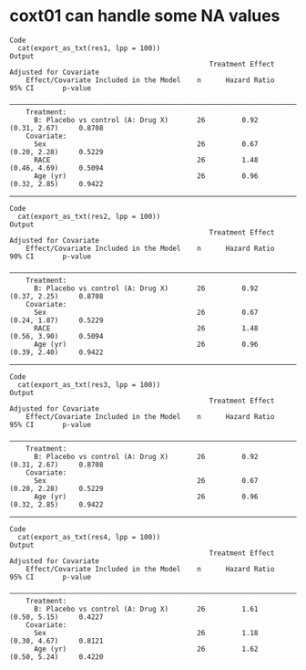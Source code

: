 # coxt01 can handle some NA values

    Code
      cat(export_as_txt(res1, lpp = 100))
    Output
                                                     Treatment Effect Adjusted for Covariate     
        Effect/Covariate Included in the Model    n      Hazard Ratio       95% CI       p-value 
        —————————————————————————————————————————————————————————————————————————————————————————
        Treatment:                                                                               
          B: Placebo vs control (A: Drug X)       26         0.92        (0.31, 2.67)     0.8708 
        Covariate:                                                                               
          Sex                                     26         0.67        (0.20, 2.28)     0.5229 
          RACE                                    26         1.48        (0.46, 4.69)     0.5094 
          Age (yr)                                26         0.96        (0.32, 2.85)     0.9422 

---

    Code
      cat(export_as_txt(res2, lpp = 100))
    Output
                                                     Treatment Effect Adjusted for Covariate     
        Effect/Covariate Included in the Model    n      Hazard Ratio       90% CI       p-value 
        —————————————————————————————————————————————————————————————————————————————————————————
        Treatment:                                                                               
          B: Placebo vs control (A: Drug X)       26         0.92        (0.37, 2.25)     0.8708 
        Covariate:                                                                               
          Sex                                     26         0.67        (0.24, 1.87)     0.5229 
          RACE                                    26         1.48        (0.56, 3.90)     0.5094 
          Age (yr)                                26         0.96        (0.39, 2.40)     0.9422 

---

    Code
      cat(export_as_txt(res3, lpp = 100))
    Output
                                                     Treatment Effect Adjusted for Covariate     
        Effect/Covariate Included in the Model    n      Hazard Ratio       95% CI       p-value 
        —————————————————————————————————————————————————————————————————————————————————————————
        Treatment:                                                                               
          B: Placebo vs control (A: Drug X)       26         0.92        (0.31, 2.67)     0.8708 
        Covariate:                                                                               
          Sex                                     26         0.67        (0.20, 2.28)     0.5229 
          Age (yr)                                26         0.96        (0.32, 2.85)     0.9422 

---

    Code
      cat(export_as_txt(res4, lpp = 100))
    Output
                                                     Treatment Effect Adjusted for Covariate     
        Effect/Covariate Included in the Model    n      Hazard Ratio       95% CI       p-value 
        —————————————————————————————————————————————————————————————————————————————————————————
        Treatment:                                                                               
          B: Placebo vs control (A: Drug X)       26         1.61        (0.50, 5.15)     0.4227 
        Covariate:                                                                               
          Sex                                     26         1.18        (0.30, 4.67)     0.8121 
          Age (yr)                                26         1.62        (0.50, 5.24)     0.4220 

